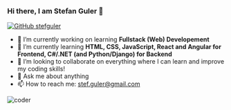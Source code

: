 ### Hi there, I am Stefan Guler :call_me_hand:
[![GitHub stefguler](https://img.shields.io/github/followers/stefguler?label=follow%20me%21&style=social)](https://github.com/stefguler)

- 🔭 I’m currently working on learning **Fullstack (Web) Developement**
- 🌱 I’m currently learning **HTML, CSS, JavaScript, React and Angular for Frontend,  C#/.NET (and Python/Django) for Backend**
- 👯 I’m looking to collaborate on everything where I can learn and improve my coding skills!
- 💬 Ask me about anything
- 📫 How to reach me: stef.guler@gmail.com

![coder](https://media.tenor.com/GfSX-u7VGM4AAAAC/coding.gif)
